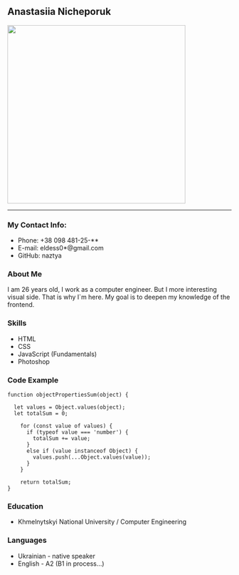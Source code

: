 ## Anastasiia Nicheporuk ### 
<img src="https://i.pinimg.com/736x/9d/ec/da/9decda9b5cf0f1b838cbfd8dc564e185.jpg" width=400/>

---
### My Contact Info:

* Phone: +38 098 481-25-**
* E-mail: eldess0*@gmail.com
* GitHub: naztya


### About Me ###
I am 26 years old, I work as a computer engineer.
But I more interesting visual side. That is why I`m here. My goal is to deepen my knowledge of the frontend.


### Skills 

* HTML
* CSS 
* JavaScript (Fundamentals)
* Photoshop

### Code Example 

```
function objectPropertiesSum(object) {

  let values = Object.values(object);
  let totalSum = 0;

    for (const value of values) {
      if (typeof value === 'number') {
        totalSum += value;
      } 
      else if (value instanceof Object) {
        values.push(...Object.values(value));
      }
    }

    return totalSum;
}
```

### Education 
* Khmelnytskyi National University / Computer Engineering


### Languages 

* Ukrainian - native speaker
* English - A2 (B1 in process…)